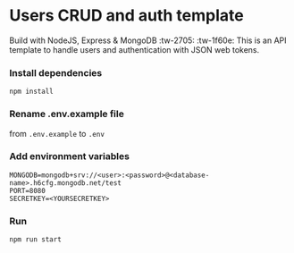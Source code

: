 # Users CRUD and auth template
Build with NodeJS, Express & MongoDB :tw-2705: :tw-1f60e:
This is an API template to handle users and authentication with JSON web tokens.

### Install dependencies
`npm install`
### Rename .env.example file
from `.env.example` to `.env`

### Add environment variables
    MONGODB=mongodb+srv://<user>:<password>@<database-name>.h6cfg.mongodb.net/test
    PORT=8080
    SECRETKEY=<YOURSECRETKEY>
### Run
`npm run start`
